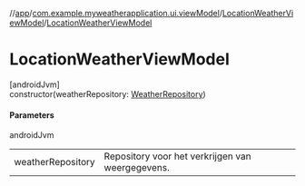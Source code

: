 //[app](../../../index.md)/[com.example.myweatherapplication.ui.viewModel](../index.md)/[LocationWeatherViewModel](index.md)/[LocationWeatherViewModel](-location-weather-view-model.md)

# LocationWeatherViewModel

[androidJvm]\
constructor(weatherRepository: [WeatherRepository](../../com.example.myweatherapplication.data/-weather-repository/index.md))

#### Parameters

androidJvm

| | |
|---|---|
| weatherRepository | Repository voor het verkrijgen van weergegevens. |
